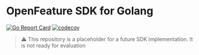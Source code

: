 # OpenFeature SDK for Golang 

[![Go Report Card](https://goreportcard.com/badge/github.com/open-feature/golang-sdk)](https://goreportcard.com/report/github.com/open-feature/golang-sdk)
[![codecov](https://codecov.io/gh/open-feature/golang-sdk/branch/main/graph/badge.svg?token=3DC5XOEHMY)](https://codecov.io/gh/open-feature/golang-sdk)

> :warning: This repository is a placeholder for a future SDK implementation.
> It is not ready for evaluation
